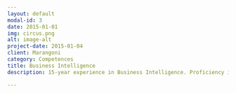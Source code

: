```yaml
---
layout: default
modal-id: 3
date: 2015-01-01
img: circus.png
alt: image-alt
project-date: 2015-01-04
client: Marangoni
category: Competences
title: Business Intelligence
description: 15-year experience in Business Intelligence. Proficiency in SAP Business Objects and IBM Cognos. Knowledge of other reporting tools like Microstrategy and Microsoft SSRS

---
```

